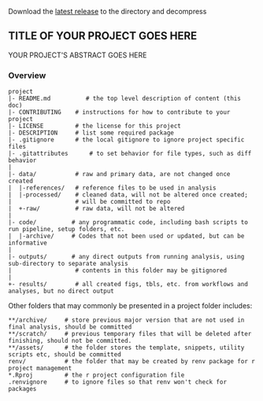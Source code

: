 Download the [latest release](https://gitlab.com/xbiome-wjc/new_project_template/-/releases) to the directory and decompress


## TITLE OF YOUR PROJECT GOES HERE

YOUR PROJECT'S ABSTRACT GOES HERE



### Overview
```
project
|- README.md          # the top level description of content (this doc)
|- CONTRIBUTING    # instructions for how to contribute to your project
|- LICENSE         # the license for this project
|- DESCRIPTION     # list some required package
|- .gitignore	   # the local gitignore to ignore project specific files
|- .gitattributes	   # to set behavior for file types, such as diff behavior
|
|- data/           # raw and primary data, are not changed once created
|  |-references/   # reference files to be used in analysis
|  |-processed/    # cleaned data, will not be altered once created;
|                  # will be committed to repo
|  +-raw/          # raw data, will not be altered
|
|- code/          # any programmatic code, including bash scripts to run pipeline, setup folders, etc.
|  |-archive/     # Codes that not been used or updated, but can be informative
|
|- outputs/	      # any direct outputs from running analysis, using sub-directory to separate analysis
|                  # contents in this folder may be gitignored
|
+- results/        # all created figs, tbls, etc. from workflows and analyses, but no direct output

```

Other folders that may commonly be presented in a project folder includes:
```
**/archive/		# store previous major version that are not used in final analysis, should be committed
**/scratch/		# previous temporary files that will be deleted after finishing, should not be committed.
**/assets/		# the folder stores the template, snippets, utility scripts etc, should be committed
renv/			# the folder that may be created by renv package for r project management
*.Rproj			# the r project configuration file
.renvignore		# to ignore files so that renv won't check for packages
```

